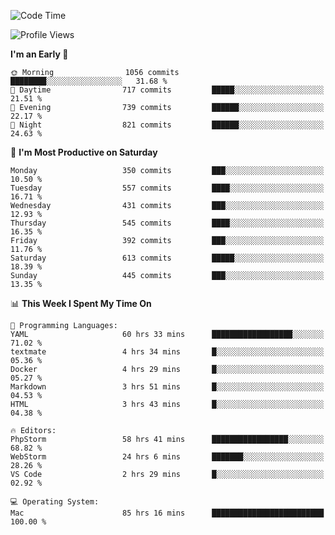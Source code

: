 <!--START_SECTION:waka-->
![Code Time](http://img.shields.io/badge/Code%20Time-2%2C238%20hrs%2041%20mins-blue)

![Profile Views](http://img.shields.io/badge/Profile%20Views-0-blue)

**I'm an Early 🐤** 

```text
🌞 Morning                1056 commits        ████████░░░░░░░░░░░░░░░░░   31.68 % 
🌆 Daytime                717 commits         █████░░░░░░░░░░░░░░░░░░░░   21.51 % 
🌃 Evening                739 commits         ██████░░░░░░░░░░░░░░░░░░░   22.17 % 
🌙 Night                  821 commits         ██████░░░░░░░░░░░░░░░░░░░   24.63 % 
```
📅 **I'm Most Productive on Saturday** 

```text
Monday                   350 commits         ███░░░░░░░░░░░░░░░░░░░░░░   10.50 % 
Tuesday                  557 commits         ████░░░░░░░░░░░░░░░░░░░░░   16.71 % 
Wednesday                431 commits         ███░░░░░░░░░░░░░░░░░░░░░░   12.93 % 
Thursday                 545 commits         ████░░░░░░░░░░░░░░░░░░░░░   16.35 % 
Friday                   392 commits         ███░░░░░░░░░░░░░░░░░░░░░░   11.76 % 
Saturday                 613 commits         █████░░░░░░░░░░░░░░░░░░░░   18.39 % 
Sunday                   445 commits         ███░░░░░░░░░░░░░░░░░░░░░░   13.35 % 
```


📊 **This Week I Spent My Time On** 

```text
💬 Programming Languages: 
YAML                     60 hrs 33 mins      ██████████████████░░░░░░░   71.02 % 
textmate                 4 hrs 34 mins       █░░░░░░░░░░░░░░░░░░░░░░░░   05.36 % 
Docker                   4 hrs 29 mins       █░░░░░░░░░░░░░░░░░░░░░░░░   05.27 % 
Markdown                 3 hrs 51 mins       █░░░░░░░░░░░░░░░░░░░░░░░░   04.53 % 
HTML                     3 hrs 43 mins       █░░░░░░░░░░░░░░░░░░░░░░░░   04.38 % 

🔥 Editors: 
PhpStorm                 58 hrs 41 mins      █████████████████░░░░░░░░   68.82 % 
WebStorm                 24 hrs 6 mins       ███████░░░░░░░░░░░░░░░░░░   28.26 % 
VS Code                  2 hrs 29 mins       █░░░░░░░░░░░░░░░░░░░░░░░░   02.92 % 

💻 Operating System: 
Mac                      85 hrs 16 mins      █████████████████████████   100.00 % 
```


<!--END_SECTION:waka-->
